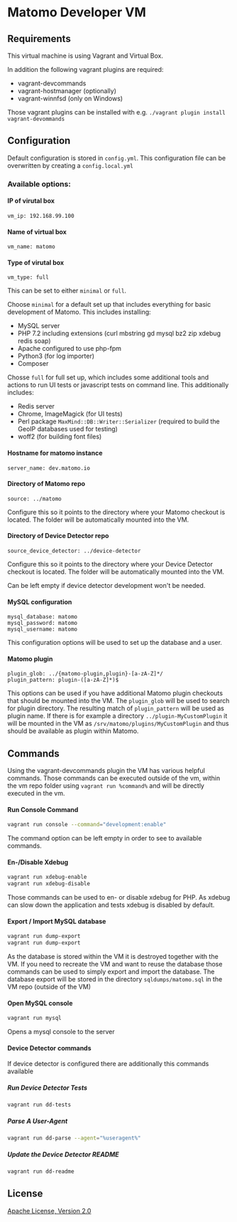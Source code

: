 # Matomo Developer VM

## Requirements

This virtual machine is using Vagrant and Virtual Box.

In addition the following vagrant plugins are required:
* vagrant-devcommands
* vagrant-hostmanager (optionally)
* vagrant-winnfsd (only on Windows)

Those vagrant plugins can be installed with e.g. `./vagrant plugin install vagrant-devommands`

## Configuration

Default configuration is stored in `config.yml`. This configuration file can be overwritten by creating a `config.local.yml`

### Available options:

#### IP of virutal box

```
vm_ip: 192.168.99.100
```

#### Name of virtual box
```
vm_name: matomo
```

#### Type of virutal box
``` 
vm_type: full
```

This can be set to either `minimal` or `full`.

Choose `minimal` for a default set up that includes everything for basic development of Matomo. This includes installing:

* MySQL server
* PHP 7.2 including extensions (curl mbstring gd mysql bz2 zip xdebug redis soap)
* Apache configured to use php-fpm
* Python3 (for log importer)
* Composer

Chosse `full` for full set up, which includes some additional tools and actions to run UI tests or javascript tests on command line. This additionally includes:

* Redis server
* Chrome, ImageMagick (for UI tests)
* Perl package `MaxMind::DB::Writer::Serializer` (required to build the GeoIP databases used for testing)
* woff2 (for building font files)

#### Hostname for matomo instance
```
server_name: dev.matomo.io
```

#### Directory of Matomo repo
```
source: ../matomo
```

Configure this so it points to the directory where your Matomo checkout is located. The folder will be automatically mounted into the VM.

#### Directory of Device Detector repo
```
source_device_detector: ../device-detector
```

Configure this so it points to the directory where your Device Detector checkout is located. The folder will be automatically mounted into the VM.

Can be left empty if device detector development won't be needed.

#### MySQL configuration
```
mysql_database: matomo
mysql_password: matomo
mysql_username: matomo
```

This configuration options will be used to set up the database and a user.

#### Matomo plugin
```
plugin_glob: ../{matomo-plugin,plugin}-[a-zA-Z]*/
plugin_pattern: plugin-([a-zA-Z]*)$
```

This options can be used if you have additional Matomo plugin checkouts that should be mounted into the VM. The `plugin_glob` will be used to search for plugin directory. The resulting match of `plugin_pattern` will be used as plugin name. If there is for example a directory `../plugin-MyCustomPlugin` it will be mounted in the VM as `/srv/matomo/plugins/MyCustomPlugin` and thus should be available as plugin within Matomo.

## Commands

Using the vagrant-devcommands plugin the VM has various helpful commands. Those commands can be executed outside of the vm, within the vm repo folder using `vagrant run %command%` and will be directly executed in the vm.

#### Run Console Command

```bash
vagrant run console --command="development:enable"
```

The command option can be left empty in order to see to available commands. 

#### En-/Disable Xdebug
```bash
vagrant run xdebug-enable
vagrant run xdebug-disable
```

Those commands can be used to en- or disable xdebug for PHP. As xdebug can slow down the application and tests xdebug is disabled by default.

#### Export / Import MySQL database
```bash
vagrant run dump-export
vagrant run dump-export
```

As the database is stored within the VM it is destroyed together with the VM. If you need to recreate the VM and want to reuse the database those commands can be used to simply export and import the database. The database export will be stored in the directory `sqldumps/matomo.sql` in the VM repo (outside of the VM)

#### Open MySQL console
```bash
vagrant run mysql 
```

Opens a mysql console to the server


#### Device Detector commands

If device detector is configured there are additionally this commands available

##### Run Device Detector Tests
```bash
vagrant run dd-tests 
```

##### Parse A User-Agent
```bash
vagrant run dd-parse --agent="%useragent%" 
```

##### Update the Device Detector README
```bash
vagrant run dd-readme 
```

## License

[Apache License, Version 2.0](http://www.apache.org/licenses/LICENSE-2.0)
